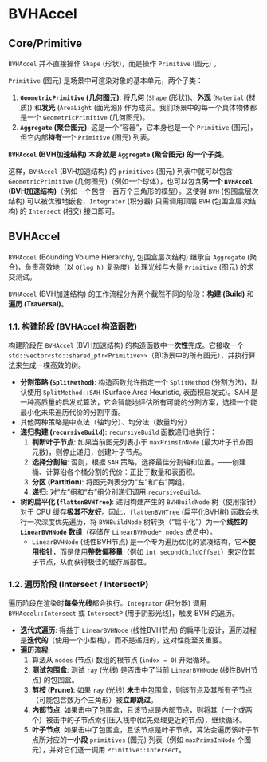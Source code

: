 # BVHAccel

## Core/Primitive

`BVHAccel` 并不直接操作 `Shape` (形状)，而是操作 `Primitive` (图元) 。

`Primitive` (图元) 是场景中可渲染对象的基本单元，两个子类：

1. **`GeometricPrimitive` (几何图元)**: 将**几何** (`Shape` (形状))、**外观** (`Material` (材质)) 和**发光** (`AreaLight` (面光源)) 作为成员。我们场景中的每一个具体物体都是一个 `GeometricPrimitive` (几何图元)。
2. **`Aggregate` (聚合图元)**: 这是一个“容器”，它本身也是一个 `Primitive` (图元)，但它内部**持有**一个 `Primitive` (图元) 列表。

**`BVHAccel` (BVH加速结构) 本身就是 `Aggregate` (聚合图元) 的一个子类**。

这样，`BVHAccel` (BVH加速结构) 的 `primitives` (图元) 列表中就可以包含 `GeometricPrimitive` (几何图元)（例如一个球体），也可以包含**另一个 `BVHAccel` (BVH加速结构)**（例如一个包含一百万个三角形的模型）。这使得 `BVH` (包围盒层次结构) 可以被优雅地嵌套，`Integrator` (积分器) 只需调用顶层 `BVH` (包围盒层次结构) 的 `Intersect` (相交) 接口即可。

## BVHAccel

`BVHAccel` (Bounding Volume Hierarchy, 包围盒层次结构) 继承自 `Aggregate` (聚合)，负责高效地（以 `O(log N)` 复杂度）处理光线与大量 `Primitive` (图元) 的求交测试。

`BVHAccel` (BVH加速结构) 的工作流程分为两个截然不同的阶段：**构建 (Build)** 和**遍历 (Traversal)**。

### 1.1. 构建阶段 (BVHAccel 构造函数)

构建阶段在 `BVHAccel` (BVH加速结构) 的构造函数中**一次性**完成。它接收一个 `std::vector<std::shared_ptr<Primitive>>`（即场景中的所有图元），并执行算法来生成一棵高效的树。

- **分割策略 (`SplitMethod`)**: 构造函数允许指定一个 `SplitMethod` (分割方法)，默认使用 `SplitMethod::SAH` (Surface Area Heuristic, 表面积启发式)。SAH 是一种高质量的启发式算法，它会智能地评估所有可能的分割方案，选择一个能最小化未来遍历代价的分割平面。
- 其他两种策略是中点法（轴均分）、均分法（数量均分）
- **递归构建 (`recursiveBuild`)**: `recursiveBuild` 函数递归地执行：
  1. **判断叶子节点**: 如果当前图元列表小于 `maxPrimsInNode` (最大叶子节点图元数)，则停止递归，创建叶子节点。
  2. **选择分割轴**: 否则，根据 `SAH` 策略，选择最佳分割轴和位置。——创建桶、计算沿各个桶分割的代价：正比于数量和表面积。
  3. **分区 (Partition)**: 将图元列表分为“左”和“右”两组。
  4. **递归**: 对“左”组和“右”组分别递归调用 `recursiveBuild`。
- **树的扁平化 (`flattenBVHTree`)**: 递归构建产生的 `BVHBuildNode` 树（使用指针）对于 CPU 缓存**极其不友好**。因此，`flattenBVHTree` (扁平化BVH树) 函数会执行一次深度优先遍历，将 `BVHBuildNode` 树转换（“扁平化”）为一个**线性的 `LinearBVHNode` 数组**（存储在 `LinearBVHNode* nodes` 成员中）。
  - `LinearBVHNode` (线性BVH节点) 是一个专为遍历优化的紧凑结构，它**不使用指针**，而是使用**整数偏移量**（例如 `int secondChildOffset`）来定位其子节点，从而获得极佳的缓存局部性。

### 1.2. 遍历阶段 (Intersect / IntersectP)

遍历阶段在渲染时**每条光线**都会执行。`Integrator` (积分器) 调用 `BVHAccel::Intersect` 或 `IntersectP` (用于阴影光线)，触发 BVH 的遍历。

- **迭代式遍历**: 得益于 `LinearBVHNode` (线性BVH节点) 的扁平化设计，遍历过程是**迭代的**（使用一个小型栈），而不是递归的，这对性能至关重要。
- **遍历流程**:
  1. 算法从 `nodes` (节点) 数组的根节点 (`index = 0`) 开始循环。
  2. **测试包围盒**: 测试 `ray` (光线) 是否击中了当前 `LinearBVHNode` (线性BVH节点) 的包围盒。
  3. **剪枝 (Prune)**: 如果 `ray` (光线) **未**击中包围盒，则该节点及其所有子节点（可能包含数万个三角形）被**立即跳过**。
  4. **内部节点**: 如果击中了包围盒，且该节点是内部节点，则将其（一个或两个）被击中的子节点索引压入栈中(优先处理更近的节点)，继续循环。
  5. **叶子节点**: 如果击中了包围盒，且该节点是叶子节点，算法会遍历该叶子节点所对应的**一小段** `primitives` (图元) 列表（例如 `maxPrimsInNode` 个图元），并对它们逐一调用 `Primitive::Intersect`。